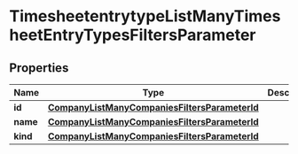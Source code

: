 

# TimesheetentrytypeListManyTimesheetEntryTypesFiltersParameter


## Properties

| Name | Type | Description | Notes |
|------------ | ------------- | ------------- | -------------|
|**id** | [**CompanyListManyCompaniesFiltersParameterId**](CompanyListManyCompaniesFiltersParameterId.md) |  |  [optional] |
|**name** | [**CompanyListManyCompaniesFiltersParameterId**](CompanyListManyCompaniesFiltersParameterId.md) |  |  [optional] |
|**kind** | [**CompanyListManyCompaniesFiltersParameterId**](CompanyListManyCompaniesFiltersParameterId.md) |  |  [optional] |



